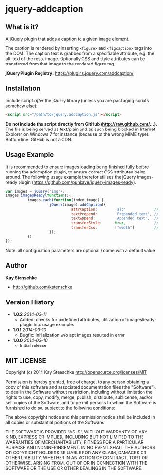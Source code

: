 jquery-addcaption
=================

What is it?
-----------

A jQuery plugin that adds a caption to a given image element.

The caption is rendered by inserting ```<figure>``` and ```<figcaption>``` tags into the DOM.
The caption text is grabbed from a specifiable attribute, e.g. the alt-text of the resp. image.
Optionally CSS and style attributes can be transferred from that image to the rendered figure tag.

__jQuery Plugin Registry:__ https://plugins.jquery.com/addcaption/

Installation
------------

Include script *after* the jQuery library (unless you are packaging scripts somehow else):

```html
<script src="/path/to/jquery.addcaption.js"></script>
```

**Do not include the script directly from GitHub (http://raw.github.com/...).** The file is being served as text/plain and as such being blocked
in Internet Explorer on Windows 7 for instance (because of the wrong MIME type). Bottom line: GitHub is not a CDN.


Usage Example
-------------
It is recommended to ensure images loading being finished fully before running the addcaption plugin, to ensure correct CSS attributes being around. The following usage example therefor utilises the jQuery images-ready plugin (https://github.com/punkave/jquery-images-ready).


```javascript
var images = jQuery('img');
images.imagesReady(function(){
          images.each(function(index,image) {
                    jQuery(image).addCaption({              
                              attrCaption:        'alt'             // attribute in image to take caption text from, default: "alt"
                              textPrepend:        'Prepended text', // caption text can be extended with prepend- and/or append-text (e.g. "click to enlarge")
                              textAppend:         'Appended text',  // textPrepend and textAppend default: ""
                              transferStyle:      true,             // transfer the "style" attribute from the image? default: false
                              transferCss:        ["width"]         // transfer given css attributes? default: []
                    });
          });
});
```

Note: all configuration parameters are optional / come with a default value


Author
------

**Kay Stenschke**
+ http://github.com/kstenschke


Version History
---------------
* **1.0.2** *2014-03-11*
    - Added: checks for undefined attributes, utilization of imagesReady-plugin into usage example.
* **1.0.1** *2014-03-10*
    - Bugfix: Initialization w/o apt images resulted in error
* **1.0.0** *2014-03-10*
    - Initial release


MIT LICENSE
---

Copyright (c) 2014 Kay Stenschke
http://opensource.org/licenses/MIT

Permission is hereby granted, free of charge, to any person obtaining a copy of this software and associated documentation files (the "Software"), to deal in the Software without restriction, including without limitation the rights to use, copy, modify, merge, publish, distribute, sublicense, and/or sell copies of the Software, and to permit persons to whom the Software is furnished to do so, subject to the following conditions:

The above copyright notice and this permission notice shall be included in all copies or substantial portions of the Software.

THE SOFTWARE IS PROVIDED "AS IS", WITHOUT WARRANTY OF ANY KIND, EXPRESS OR IMPLIED, INCLUDING BUT NOT LIMITED TO THE WARRANTIES OF MERCHANTABILITY, FITNESS FOR A PARTICULAR PURPOSE AND NONINFRINGEMENT. IN NO EVENT SHALL THE AUTHORS OR COPYRIGHT HOLDERS BE LIABLE FOR ANY CLAIM, DAMAGES OR OTHER LIABILITY, WHETHER IN AN ACTION OF CONTRACT, TORT OR OTHERWISE, ARISING FROM, OUT OF OR IN CONNECTION WITH THE SOFTWARE OR THE USE OR OTHER DEALINGS IN THE SOFTWARE.

